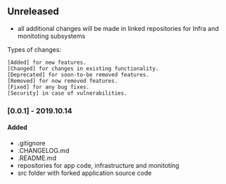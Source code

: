 ## Unreleased

- all additional changes will be made in linked repositories for Infra and monitoting subsystems


Types of changes:

    [Added] for new features.
    [Changed] for changes in existing functionality.
    [Deprecated] for soon-to-be removed features.
    [Removed] for now removed features.
    [Fixed] for any bug fixes.
    [Security] in case of vulnerabilities.



### [0.0.1] - 2019.10.14
#### Added

- .gitignore
- .CHANGELOG.md
- .README.md
- repositories for app code, infrastructure and monitoting
- src folder with forked application source code

